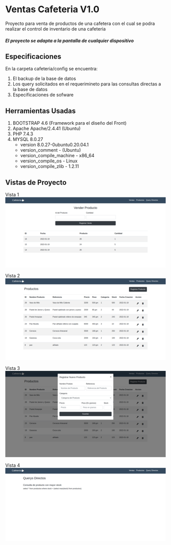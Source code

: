 # Ventas Cafeteria V1.0
Proyecto para venta de productos de una cafetera con el cual se podra realizar el control de inventario de una cafeteria

##### El proyecto se adapta a la pantalla de cualquier dispositivo

## Especificaciones
En la carpeta cafeteria/config se encuentra:
1. El backup de la base de datos
2. Los query solicitados en el requerimineto para las consultas directas a la base de datos
3. Especificaciones de sofware

## Herramientas Usadas
1. BOOTSTRAP 4.6 (Framework para el diseño del Front)
2. Apache Apache/2.4.41 (Ubuntu)
3. PHP 7.4.3
4. MYSQL 8.0.27
    * version 8.0.27-0ubuntu0.20.04.1
    * version_comment - (Ubuntu)               
    * version_compile_machine - x86_64                 
    * version_compile_os - Linux                  
    * version_compile_zlib - 1.2.11      

## Vistas de Proyecto           

Vista 1
![Image text](https://github.com/Geekerypro/cafeteria/blob/master/otros/vista1.png)

Vista 2
![Image text](https://github.com/Geekerypro/cafeteria/blob/master/otros/vista2.png)

Vista 3
![Image text](https://github.com/Geekerypro/cafeteria/blob/master/otros/vista3.png)

Vista 4
![Image text](https://github.com/Geekerypro/cafeteria/blob/master/otros/vista4.png)






